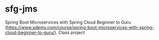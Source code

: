 # sfg-jms
Spring Boot Microservices with Spring Cloud Beginner to Guru (https://www.udemy.com/course/spring-boot-microservices-with-spring-cloud-beginner-to-guru/). Class project
